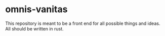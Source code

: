 # omnis-vanitas

This repository is meant to be a front end for all possible things and ideas. All should be written in rust.
